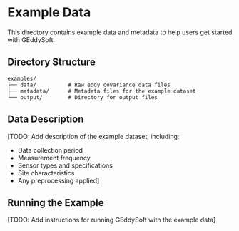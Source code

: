 # Example Data

This directory contains example data and metadata to help users get started with GEddySoft.

## Directory Structure

```
examples/
├── data/          # Raw eddy covariance data files
├── metadata/      # Metadata files for the example dataset
└── output/        # Directory for output files
```

## Data Description

[TODO: Add description of the example dataset, including:
- Data collection period
- Measurement frequency
- Sensor types and specifications
- Site characteristics
- Any preprocessing applied]

## Running the Example

[TODO: Add instructions for running GEddySoft with the example data]
